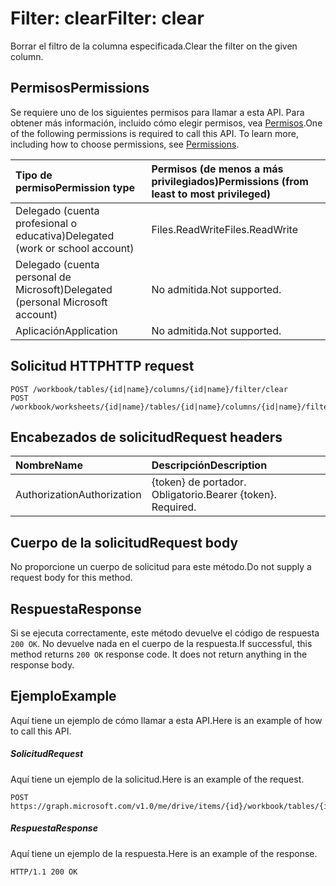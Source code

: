 # <a name="filter-clear"></a><span data-ttu-id="56f2d-101">Filter: clear</span><span class="sxs-lookup"><span data-stu-id="56f2d-101">Filter: clear</span></span>

<span data-ttu-id="56f2d-102">Borrar el filtro de la columna especificada.</span><span class="sxs-lookup"><span data-stu-id="56f2d-102">Clear the filter on the given column.</span></span>
## <a name="permissions"></a><span data-ttu-id="56f2d-103">Permisos</span><span class="sxs-lookup"><span data-stu-id="56f2d-103">Permissions</span></span>
<span data-ttu-id="56f2d-p101">Se requiere uno de los siguientes permisos para llamar a esta API. Para obtener más información, incluido cómo elegir permisos, vea [Permisos](../../../concepts/permissions_reference.md).</span><span class="sxs-lookup"><span data-stu-id="56f2d-p101">One of the following permissions is required to call this API. To learn more, including how to choose permissions, see [Permissions](../../../concepts/permissions_reference.md).</span></span>

|<span data-ttu-id="56f2d-106">Tipo de permiso</span><span class="sxs-lookup"><span data-stu-id="56f2d-106">Permission type</span></span>      | <span data-ttu-id="56f2d-107">Permisos (de menos a más privilegiados)</span><span class="sxs-lookup"><span data-stu-id="56f2d-107">Permissions (from least to most privileged)</span></span>              |
|:--------------------|:---------------------------------------------------------|
|<span data-ttu-id="56f2d-108">Delegado (cuenta profesional o educativa)</span><span class="sxs-lookup"><span data-stu-id="56f2d-108">Delegated (work or school account)</span></span> | <span data-ttu-id="56f2d-109">Files.ReadWrite</span><span class="sxs-lookup"><span data-stu-id="56f2d-109">Files.ReadWrite</span></span>    |
|<span data-ttu-id="56f2d-110">Delegado (cuenta personal de Microsoft)</span><span class="sxs-lookup"><span data-stu-id="56f2d-110">Delegated (personal Microsoft account)</span></span> | <span data-ttu-id="56f2d-111">No admitida.</span><span class="sxs-lookup"><span data-stu-id="56f2d-111">Not supported.</span></span>    |
|<span data-ttu-id="56f2d-112">Aplicación</span><span class="sxs-lookup"><span data-stu-id="56f2d-112">Application</span></span> | <span data-ttu-id="56f2d-113">No admitida.</span><span class="sxs-lookup"><span data-stu-id="56f2d-113">Not supported.</span></span> |

## <a name="http-request"></a><span data-ttu-id="56f2d-114">Solicitud HTTP</span><span class="sxs-lookup"><span data-stu-id="56f2d-114">HTTP request</span></span>
<!-- { "blockType": "ignored" } -->
```http
POST /workbook/tables/{id|name}/columns/{id|name}/filter/clear
POST /workbook/worksheets/{id|name}/tables/{id|name}/columns/{id|name}/filter/clear

```
## <a name="request-headers"></a><span data-ttu-id="56f2d-115">Encabezados de solicitud</span><span class="sxs-lookup"><span data-stu-id="56f2d-115">Request headers</span></span>
| <span data-ttu-id="56f2d-116">Nombre</span><span class="sxs-lookup"><span data-stu-id="56f2d-116">Name</span></span>       | <span data-ttu-id="56f2d-117">Descripción</span><span class="sxs-lookup"><span data-stu-id="56f2d-117">Description</span></span>|
|:---------------|:----------|
| <span data-ttu-id="56f2d-118">Authorization</span><span class="sxs-lookup"><span data-stu-id="56f2d-118">Authorization</span></span>  | <span data-ttu-id="56f2d-p102">{token} de portador. Obligatorio.</span><span class="sxs-lookup"><span data-stu-id="56f2d-p102">Bearer {token}. Required.</span></span> |

## <a name="request-body"></a><span data-ttu-id="56f2d-121">Cuerpo de la solicitud</span><span class="sxs-lookup"><span data-stu-id="56f2d-121">Request body</span></span>
<span data-ttu-id="56f2d-122">No proporcione un cuerpo de solicitud para este método.</span><span class="sxs-lookup"><span data-stu-id="56f2d-122">Do not supply a request body for this method.</span></span>

## <a name="response"></a><span data-ttu-id="56f2d-123">Respuesta</span><span class="sxs-lookup"><span data-stu-id="56f2d-123">Response</span></span>

<span data-ttu-id="56f2d-p103">Si se ejecuta correctamente, este método devuelve el código de respuesta `200 OK`. No devuelve nada en el cuerpo de la respuesta.</span><span class="sxs-lookup"><span data-stu-id="56f2d-p103">If successful, this method returns `200 OK` response code. It does not return anything in the response body.</span></span>

## <a name="example"></a><span data-ttu-id="56f2d-126">Ejemplo</span><span class="sxs-lookup"><span data-stu-id="56f2d-126">Example</span></span>
<span data-ttu-id="56f2d-127">Aquí tiene un ejemplo de cómo llamar a esta API.</span><span class="sxs-lookup"><span data-stu-id="56f2d-127">Here is an example of how to call this API.</span></span>
##### <a name="request"></a><span data-ttu-id="56f2d-128">Solicitud</span><span class="sxs-lookup"><span data-stu-id="56f2d-128">Request</span></span>
<span data-ttu-id="56f2d-129">Aquí tiene un ejemplo de la solicitud.</span><span class="sxs-lookup"><span data-stu-id="56f2d-129">Here is an example of the request.</span></span>
<!-- {
  "blockType": "request",
  "name": "filter_clear"
}-->
```http
POST https://graph.microsoft.com/v1.0/me/drive/items/{id}/workbook/tables/{id|name}/columns/{id|name}/filter/clear
```

##### <a name="response"></a><span data-ttu-id="56f2d-130">Respuesta</span><span class="sxs-lookup"><span data-stu-id="56f2d-130">Response</span></span>
<span data-ttu-id="56f2d-131">Aquí tiene un ejemplo de la respuesta.</span><span class="sxs-lookup"><span data-stu-id="56f2d-131">Here is an example of the response.</span></span> 
<!-- {
  "blockType": "response",
  "truncated": true,
  "@odata.type": "microsoft.graph.none"
} -->
```http
HTTP/1.1 200 OK
```

<!-- uuid: 8fcb5dbc-d5aa-4681-8e31-b001d5168d79
2015-10-25 14:57:30 UTC -->
<!-- {
  "type": "#page.annotation",
  "description": "Filter: clear",
  "keywords": "",
  "section": "documentation",
  "tocPath": ""
}-->